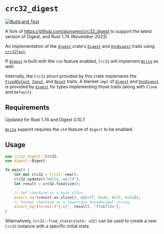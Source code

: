 # `crc32_digest`

[![Build and Test](https://github.com/lookbusy1344/crc32_digest/actions/workflows/rust.yml/badge.svg)](https://github.com/lookbusy1344/crc32_digest/actions/workflows/rust.yml)

A fork of https://github.com/ajungren/crc32_digest to support the latest version of Digest, and Rust 1.74 (November 2023)

An implementation of the [`digest`][crate:digest] crate's [`Digest`] and [`DynDigest`] traits using
[`crc32fast`][crate:crc32fast].

If [`digest`][crate:digest] is built with the `std` feature enabled, `Crc32` will implement [`Write`] as well.

Internally, the `Crc32` struct provided by this crate implements the [`FixedOutput`], [`Input`], and [`Reset`] traits. A
blanket `impl` of [`Digest`] and [`DynDigest`] is provided by [`digest`][crate:digest] for types implementing those
traits (along with `Clone` and `Default`).

## Requirements

Updated for Rust 1.74 and Digest 0.10.7

[`Write`] support requires the `std` feature of `digest` to be enabled.

## Usage

```rust
use crc32_digest::Crc32;
use digest::Digest;

fn main() {
    let mut crc32 = Crc32::new();
    crc32.update(b"hello, world");
    let result = crc32.finalize();

    // Get checksum as a byte slice
    assert_eq!(result.as_slice(), &[0xff, 0xab, 0x72, 0x3a]);
    // Format checksum as a lowercase hexadecimal string
    assert_eq!(format!("{:x}", result), "ffab723a");
}
```

Alternatively, `Crc32::from_state(state: u32)` can be used to create a new `Crc32` instance with a specific initial
state.

[crate:crc32fast]: https://crates.io/crates/crc32fast
[crate:digest]: https://crates.io/crates/digest
[`Digest`]: https://docs.rs/digest/latest/digest/trait.Digest.html
[`DynDigest`]: https://docs.rs/digest/latest/digest/trait.DynDigest.html
[`FixedOutput`]: https://docs.rs/digest/latest/digest/trait.FixedOutput.html
[`Input`]: https://docs.rs/digest/latest/digest/trait.Input.html
[`Reset`]: https://docs.rs/digest/latest/digest/trait.Reset.html
[`Write`]: https://doc.rust-lang.org/std/io/trait.Write.html
